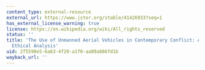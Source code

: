 ```yaml
---
content_type: external-resource
external_url: https://www.jstor.org/stable/41426933?seq=1
has_external_license_warning: true
license: https://en.wikipedia.org/wiki/All_rights_reserved
status: ''
title: 'The Use of Unmanned Aerial Vehicles in Contemporary Conflict: A Legal and
  Ethical Analysis'
uid: 2f5590e5-6a63-4f20-a1f0-aa09a886fd1b
wayback_url: ''
---
```

